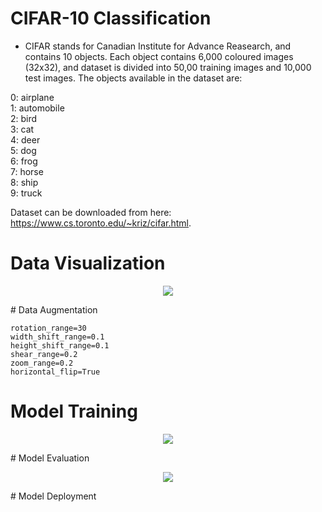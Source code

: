 # CIFAR-10 Classification

- CIFAR stands for Canadian Institute for Advance Reasearch, and contains 10 objects. Each object contains 6,000 coloured images (32x32), and dataset is divided into 50,00 training images and 10,000 test images. The objects available in the dataset are:  

0: airplane  
1: automobile  
2: bird  
3: cat  
4: deer  
5: dog  
6: frog  
7: horse  
8: ship  
9: truck  

Dataset can be downloaded from here: https://www.cs.toronto.edu/~kriz/cifar.html.

# Data Visualization
<p align="center">
<img src="#" />
</p>
# Data Augmentation

```
rotation_range=30
width_shift_range=0.1
height_shift_range=0.1
shear_range=0.2
zoom_range=0.2
horizontal_flip=True
```

# Model Training
<p align="center">
<img src="#" />
</p>
# Model Evaluation
<p align="center">
<img src="#" />
</p>
# Model Deployment
